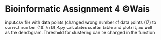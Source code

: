 # Bioinformatic Assignment 4 ©Wais

input.csv file with data points (changed wrong number of data points (17) to correct number (18) /n
BI_4.py calculates scatter table and plots it, as well as the dendogram. 
Threshold for clustering can be changed in the function


